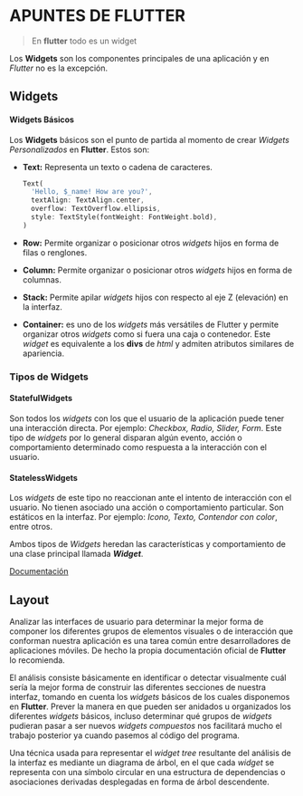 # APUNTES DE FLUTTER

> En **flutter** todo es un widget

Los **Widgets** son los componentes principales de una aplicación y en *Flutter* no es la excepción.

## Widgets

#### Widgets Básicos

Los **Widgets** básicos son el punto de partida al momento de crear *Widgets Personalizados* en **Flutter**. Estos son:

+ **Text:** Representa un texto o cadena de caracteres.

  ```dart
  Text(
    'Hello, $_name! How are you?',
    textAlign: TextAlign.center,
    overflow: TextOverflow.ellipsis,
    style: TextStyle(fontWeight: FontWeight.bold),
  )
  ```

+ **Row:** Permite organizar o posicionar otros *widgets* hijos en forma de filas o renglones.

+ **Column:** Permite organizar o posicionar otros *widgets* hijos en forma de columnas.

+ **Stack:** Permite apilar *widgets* hijos con respecto al eje Z (elevación) en la interfaz.

+ **Container:** es uno de los *widgets* más versátiles de Flutter y permite organizar otros *widgets* como si fuera una caja o contenedor. Este *widget* es equivalente a los **divs** de *html* y admiten atributos similares de apariencia.

### Tipos de Widgets

#### StatefulWidgets

Son todos los *widgets* con los que el usuario de la aplicación puede tener una interacción directa. Por ejemplo: *Checkbox, Radio, Slider, Form*. Este tipo de *widgets* por lo general disparan algún evento, acción o comportamiento determinado como respuesta a la interacción con el usuario.

#### StatelessWidgets

Los *widgets* de este tipo no reaccionan ante el intento de interacción con el usuario. No tienen asociado una acción o comportamiento particular. Son estáticos en la interfaz. Por ejemplo: *Icono, Texto, Contendor con color*, entre otros.

Ambos tipos de *Widgets* heredan las características y comportamiento de una clase principal llamada ***Widget***.

[Documentación](<https://api.flutter.dev/flutter/widgets/widgets-library.html>)

## Layout

Analizar las interfaces de usuario para determinar la mejor forma de componer los diferentes grupos de elementos visuales o de interacción que conforman nuestra aplicación es una tarea común entre desarrolladores de aplicaciones móviles. De hecho la propia documentación oficial de **Flutter** lo recomienda.

El análisis consiste básicamente en identificar o detectar visualmente cuál sería la mejor forma de construir las diferentes secciones de nuestra interfaz, tomando en cuenta los *widgets* básicos de los cuales disponemos en **Flutter**. Prever la manera en que pueden ser anidados u organizados los diferentes *widgets* básicos, incluso determinar qué grupos de *widgets* pudieran pasar a ser nuevos *widgets compuestos* nos facilitará mucho el trabajo posterior ya cuando pasemos al código del programa.

Una técnica usada para representar el *widget tree* resultante del análisis de la interfaz es mediante un diagrama de árbol, en el que cada *widget* se representa con una símbolo circular en una estructura de dependencias o asociaciones derivadas desplegadas en forma de árbol descendente.
